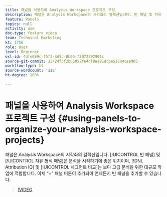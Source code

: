 ```yaml
---
title: 패널을 사용하여 Analysis Workspace 프로젝트 구성
description: 패널은 Analysis Workspace의 시각화의 컬렉션입니다. 빈 패널 및 자유 형식 패널은 분석을 시작하기에 좋은 위치이며, Attribution IQ 및 세그먼트 비교는 보다 고급 분석을 위한 대규모 작업에 적합합니다. 이제 “+” 패널 버튼이 추가되어 언제든지 빈 패널을 추가할 수 있습니다.
feature: Panels
topics: null
activity: use
doc-type: feature video
team: Technical Marketing
kt: 1756
role: User
level: Beginner
exl-id: 4dfe699c-f5f3-4d5c-8b64-f2072292901c
source-git-commit: 32424f3f2b05952fe4df9ea91dcbe51684cee905
workflow-type: ht
source-wordcount: '115'
ht-degree: 100%

---
```


# 패널을 사용하여 Analysis Workspace 프로젝트 구성 {#using-panels-to-organize-your-analysis-workspace-projects}

패널은 Analysis Workspace의 시각화의 컬렉션입니다. [!UICONTROL 빈 패널] 및 [!UICONTROL 자유 형식 패널]은 분석을 시작하기에 좋은 위치이며, [!DNL Attribution IQ] 및 [!UICONTROL 세그먼트 비교]는 보다 고급 분석을 위한 대규모 작업에 적합합니다. 이제 “+” 패널 버튼이 추가되어 언제든지 빈 패널을 추가할 수 있습니다.

>[!VIDEO](https://video.tv.adobe.com/v/23388/?quality=12)
